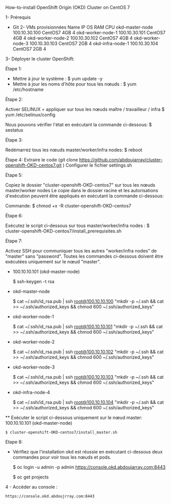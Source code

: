 How-to-install OpenShift Origin (OKD) Cluster on CentOS 7

1- Prérequis
   - Git
2- VMs provisionnées
Name	              IP	        OS	    RAM	CPU
okd-master-node	  100.10.30.100	CentOS7	4GB	4
okd-worker-node-1	100.10.30.101	CentOS7	4GB	4
okd-worker-node-2	100.10.30.102	CentOS7	4GB	4
okd-worker-node-3	100.10.30.103	CentOS7	2GB	4
okd-infra-node-1	100.10.30.104	CentOS7	2GB	4

3- Déployer le cluster OpenShift:

Étape 1:

- Mettre à jour le système :  $ yum update -y
- Mettre à jour les noms d'hôte pour tous les nœuds : $ yum /etc/hostname

Étape 2:

Activer SELINUX = appliquer sur tous les nœuds maître / travailleur / infra
$ yum /etc/selinux/config

Nous pouvons vérifier l'état en exécutant la commande ci-dessous: $ sestatus

Étape 3:

Redémarrez tous les nœuds master/worker/infra nodes:  $ reboot

Étape 4:
Extraire le code (git clone https://github.com/abdoujarray/cluster-openshift-OKD-centos7.git ) 
Configurer le fichier settings.sh

Étape 5:

Copiez le dossier "cluster-openshift-OKD-centos7" sur tous les nœuds master/worker nodes
Le copie dans le dossier racine et les autorisations d'exécution peuvent être appliqués en exécutant la commande ci-dessous:

Commande: $ chmod +x -R cluster-openshift-OKD-centos7

Étape 6:

Exécutez le script ci-dessous sur tous master/worker/infra nodes : $ cluster-openshift-OKD-centos7/install_prerequisites.sh

Étape 7:

Activez SSH pour communiquer tous les autres "worker/infra nodes" de "master" sans "password". Toutes les commandes ci-dessous doivent être exécutées uniquement sur le nœud "master".

- 100.10.10.101 (okd-master-node)
 
  $ ssh-keygen -t rsa

- okd-master-node

   $ cat ~/.ssh/id_rsa.pub | ssh root@100.10.10.100 "mkdir -p ~/.ssh && cat >> ~/.ssh/authorized_keys && chmod 600 ~/.ssh/authorized_keys"

- okd-worker-node-1

    $ cat ~/.ssh/id_rsa.pub | ssh root@100.10.10.101 "mkdir -p ~/.ssh && cat >> ~/.ssh/authorized_keys && chmod 600 ~/.ssh/authorized_keys"

- okd-worker-node-2

    $ cat ~/.ssh/id_rsa.pub | ssh root@100.10.10.102 "mkdir -p ~/.ssh && cat >> ~/.ssh/authorized_keys && chmod 600 ~/.ssh/authorized_keys"

- okd-worker-node-3

    $ cat ~/.ssh/id_rsa.pub | ssh root@100.10.10.103 "mkdir -p ~/.ssh && cat >> ~/.ssh/authorized_keys && chmod 600 ~/.ssh/authorized_keys"

- okd-infra-node-4

    $ cat ~/.ssh/id_rsa.pub | ssh root@100.10.10.104 "mkdir -p ~/.ssh && cat >> ~/.ssh/authorized_keys && chmod 600 ~/.ssh/authorized_keys"
		

** Exécuter le script ci-dessous uniquement sur le nœud master:
    100.10.10.101 (okd-master-node)
		
  	$ cluster-openshift-OKD-centos7/install_master.sh

Etape 8:

- Vérifiez que l'installation okd est réussie en exécutant ci-dessous deux commandes pour voir tous les nœuds et pods.
	
	$ oc login -u admin -p admin https://console.okd.abdoujarray.com:8443

  $ oc get projects
	
4 - Accéder au console :

    https://console.okd.abdoujrray.com:8443

